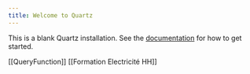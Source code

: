 ```yaml
---
title: Welcome to Quartz
---
```


This is a blank Quartz installation.
See the [documentation](https://quartz.jzhao.xyz) for how to get started.


[[QueryFunction]]
[[Formation Electricité HH]]
